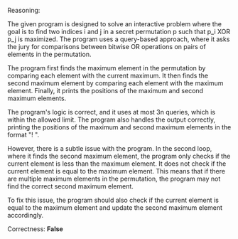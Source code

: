 Reasoning:

The given program is designed to solve an interactive problem where the goal is to find two indices i and j in a secret permutation p such that p_i XOR p_j is maximized. The program uses a query-based approach, where it asks the jury for comparisons between bitwise OR operations on pairs of elements in the permutation.

The program first finds the maximum element in the permutation by comparing each element with the current maximum. It then finds the second maximum element by comparing each element with the maximum element. Finally, it prints the positions of the maximum and second maximum elements.

The program's logic is correct, and it uses at most 3n queries, which is within the allowed limit. The program also handles the output correctly, printing the positions of the maximum and second maximum elements in the format "! <position> <value>".

However, there is a subtle issue with the program. In the second loop, where it finds the second maximum element, the program only checks if the current element is less than the maximum element. It does not check if the current element is equal to the maximum element. This means that if there are multiple maximum elements in the permutation, the program may not find the correct second maximum element.

To fix this issue, the program should also check if the current element is equal to the maximum element and update the second maximum element accordingly.

Correctness: **False**